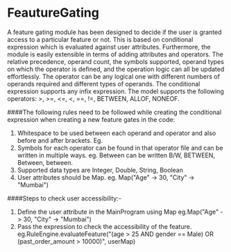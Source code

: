 # FeautureGating
A feature gating module has been designed to decide if the user is granted access to a particular feature or not. This is based on conditional expression which is evaluated against user attributes.
Furthermore, the module is easily extensible in terms of adding attributes and operators. The relative precedence, operand count, the symbols supported, operand types on which the operator is defined, and the operation logic can all be updated effortlessly. The operator can be any logical one with different numbers of operands required and different types of operands. The conditional expression supports any infix expression. The model supports the following operators: >, >=, <=, <, ==, !=, BETWEEN, ALLOF, NONEOF. 


####The following rules need to be followed while creating the conditional expression when creating a new feature gates in the code:
1. Whitespace to be used between each operand and operator and also before and after brackets. Eg.
2. Symbols for each operator can be found in that operator file and can be written in multiple ways.
eg. Between can be written B/W, BETWEEN, Between, between.
3. Supported data types are Integer, Double, String, Boolean
4. User attributes should be Map. eg. Map("Age" -> 30, "City" -> "Mumbai")

####Steps to check user accessibility:-
1. Define the user attribute in the MainProgram using Map eg.Map("Age" -> 30, "City" -> "Mumbai")
2. Pass the expression to check the accessibility of the feature. eg.RuleEngine.evaluateFeature("(age > 25 AND gender == Male) OR (past_order_amount > 10000)", userMap)

